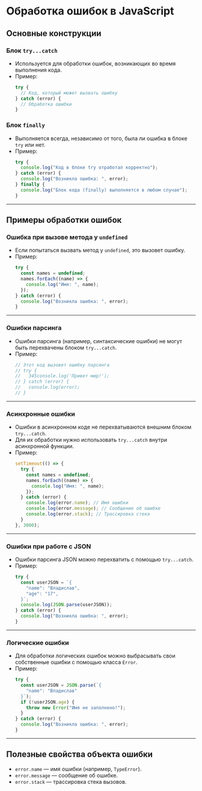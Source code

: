 # Обработка ошибок в JavaScript

## Основные конструкции

### Блок `try...catch`

- Используется для обработки ошибок, возникающих во время выполнения кода.
- Пример:
  ```javascript
  try {
    // Код, который может вызвать ошибку
  } catch (error) {
    // Обработка ошибки
  }
  ```

### Блок `finally`

- Выполняется всегда, независимо от того, была ли ошибка в блоке `try` или нет.
- Пример:
  ```javascript
  try {
    console.log("Код в блоке try отработал корректно");
  } catch (error) {
    console.log("Возникла ошибка: ", error);
  } finally {
    console.log("Блок кода (finally) выполняется в любом случае");
  }
  ```

---

## Примеры обработки ошибок

### Ошибка при вызове метода у `undefined`

- Если попытаться вызвать метод у `undefined`, это вызовет ошибку.
- Пример:
  ```javascript
  try {
    const names = undefined;
    names.forEach((name) => {
      console.log("Имя: ", name);
    });
  } catch (error) {
    console.log("Возникла ошибка: ", error);
  }
  ```

---

### Ошибки парсинга

- Ошибки парсинга (например, синтаксические ошибки) не могут быть перехвачены блоком `try...catch`.
- Пример:
  ```javascript
  // Этот код вызовет ошибку парсинга
  // try {
  //   345console.log('Привет мир!');
  // } catch (error) {
  //   console.log(error);
  // }
  ```

---

### Асинхронные ошибки

- Ошибки в асинхронном коде не перехватываются внешним блоком `try...catch`.
- Для их обработки нужно использовать `try...catch` внутри асинхронной функции.
- Пример:
  ```javascript
  setTimeout(() => {
    try {
      const names = undefined;
      names.forEach((name) => {
        console.log("Имя: ", name);
      });
    } catch (error) {
      console.log(error.name); // Имя ошибки
      console.log(error.message); // Сообщение об ошибке
      console.log(error.stack); // Трассировка стека
    }
  }, 3000);
  ```

---

### Ошибки при работе с JSON

- Ошибки парсинга JSON можно перехватить с помощью `try...catch`.
- Пример:
  ```javascript
  try {
    const userJSON = `{
      "name": "Владислав",
      "age": "17",
    }`;
    console.log(JSON.parse(userJSON));
  } catch (error) {
    console.log("Возникла ошибка: ", error);
  }
  ```

---

### Логические ошибки

- Для обработки логических ошибок можно выбрасывать свои собственные ошибки с помощью класса `Error`.
- Пример:
  ```javascript
  try {
    const userJSON = JSON.parse(`{
      "name": "Владислав"
    }`);
    if (!userJSON.age) {
      throw new Error("Имя не заполнено!");
    }
  } catch (error) {
    console.log("Возникла ошибка: ", error);
  }
  ```

---

## Полезные свойства объекта ошибки

- `error.name` — имя ошибки (например, `TypeError`).
- `error.message` — сообщение об ошибке.
- `error.stack` — трассировка стека вызовов.
